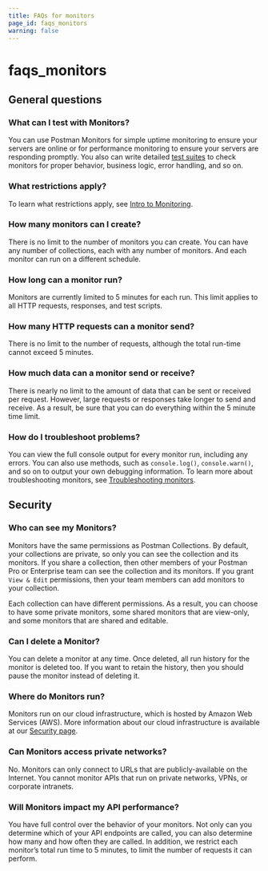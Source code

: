 ```yaml
---
title: FAQs for monitors
page_id: faqs_monitors
warning: false
---
```


# faqs\_monitors

## General questions

### What can I test with Monitors?

You can use Postman Monitors for simple uptime monitoring to ensure your servers are online or for performance monitoring to ensure your servers are responding promptly. You also can write detailed [test suites](https://github.com/kaustavdm/postman-docs-test/tree/b9c2cefa916197b408de633b2ecb1d256acf0a06/docs/postman/scripts/test_scripts/README.md) to check monitors for proper behavior, business logic, error handling, and so on.

### What restrictions apply?

To learn what restrictions apply, see [Intro to Monitoring](https://github.com/kaustavdm/postman-docs-test/tree/b9c2cefa916197b408de633b2ecb1d256acf0a06/docs/postman/monitors/intro_monitors/README.md).

### How many monitors can I create?

There is no limit to the number of monitors you can create. You can have any number of collections, each with any number of monitors. And each monitor can run on a different schedule.

### How long can a monitor run?

Monitors are currently limited to 5 minutes for each run. This limit applies to all HTTP requests, responses, and test scripts.

### How many HTTP requests can a monitor send?

There is no limit to the number of requests, although the total run-time cannot exceed 5 minutes.

### How much data can a monitor send or receive?

There is nearly no limit to the amount of data that can be sent or received per request. However, large requests or responses take longer to send and receive. As a result, be sure that you can do everything within the 5 minute time limit.

### How do I troubleshoot problems?

You can view the full console output for every monitor run, including any errors. You can also use methods, such as `console.log()`, `console.warn()`, and so on to output your own debugging information. To learn more about troubleshooting monitors, see [Troubleshooting monitors](https://github.com/kaustavdm/postman-docs-test/tree/b9c2cefa916197b408de633b2ecb1d256acf0a06/docs/postman/monitors/troubleshooting_monitors/README.md).

## Security

### Who can see my Monitors?

Monitors have the same permissions as Postman Collections. By default, your collections are private, so only you can see the collection and its monitors. If you share a collection, then other members of your Postman Pro or Enterprise team can see the collection and its monitors. If you grant `View & Edit` permissions, then your team members can add monitors to your collection.

Each collection can have different permissions. As a result, you can choose to have some private monitors, some shared monitors that are view-only, and some monitors that are shared and editable.

### Can I delete a Monitor?

You can delete a monitor at any time. Once deleted, all run history for the monitor is deleted too. If you want to retain the history, then you should pause the monitor instead of deleting it.

### Where do Monitors run?

Monitors run on our cloud infrastructure, which is hosted by Amazon Web Services \(AWS\). More information about our cloud infrastructure is available at our [Security page](https://www.getpostman.com/security).

### Can Monitors access private networks?

No. Monitors can only connect to URLs that are publicly-available on the Internet. You cannot monitor APIs that run on private networks, VPNs, or corporate intranets.

### Will Monitors impact my API performance?

You have full control over the behavior of your monitors. Not only can you determine which of your API endpoints are called, you can also determine how many and how often they are called. In addition, we restrict each monitor’s total run time to 5 minutes, to limit the number of requests it can perform.

